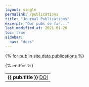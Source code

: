 ```yaml
---
layout: single
permalink: /publications
title: "Journal Publications"
excerpt: "Our pubs so far..."
last_modified_at: 2021-01-20
toc: true
sidebar:
  nav: "docs"
---
```


<table style="width:100%">

{% for pub in site.data.publications %}

  <tr>
    <td>
      <b>{{ pub.title }}</b>
      <a href="{{ pub.doi }}" class="btn" onclick="window.open(this.href, 'window', 'left=20,top=20,width=500,height=500,toolbar=1,resizable=0'); return false;" title="DOI">
        <span> DOI</span>
      </a>
    </td>

  </tr>
{% endfor %}

</table>
